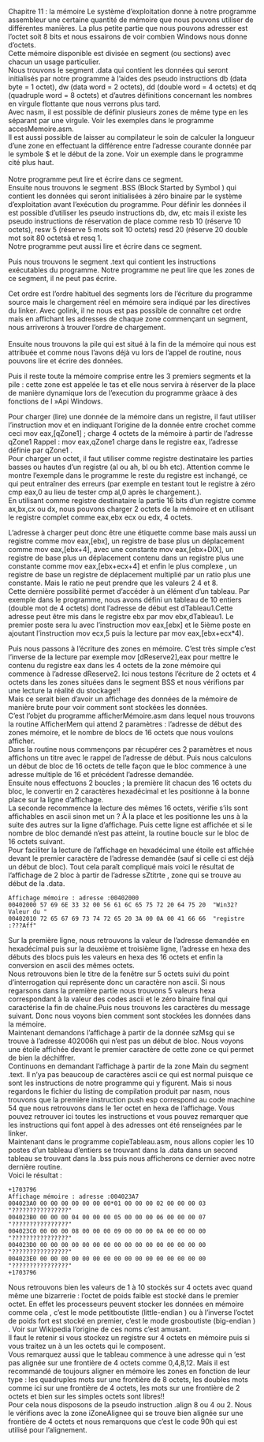 Chapitre 11 : la mémoire
Le système d’exploitation donne à notre programme assembleur une certaine quantité de mémoire que nous pouvons utiliser de différentes manières. La plus petite partie que nous pouvons adresser est l’octet soit 8 bits et nous essairons de voir combien Windows nous donne d’octets. <br>
Cette mémoire disponible est divisée en segment (ou sections) avec chacun un usage particulier. <br>
Nous trouvons le segment .data qui contient les données qui seront initialisés par notre programme à l’aides des pseudo instructions db (data byte = 1 octet), dw (data word = 2 octets), dd (double word = 4 octets) et dq (quadruple word = 8 octets) et d’autres définitions concernant les nombres en virgule flottante que nous verrons plus tard. <br>
Avec nasm, il est possible de définir plusieurs zones de même type en les séparant par une virgule. Voir les exemples dans le programme accesMemoire.asm. <br>
Il est aussi possible de laisser au compilateur le soin de calculer la longueur d’une zone en effectuant la différence entre l’adresse courante donnée par le symbole $ et le début de la zone.  Voir un exemple dans le programme cité plus haut.<br> 
<br>
Notre programme peut lire et écrire dans ce segment. <br>
Ensuite nous trouvons le segment .BSS (Block Started by Symbol ) qui contient les données qui seront initialisées à zéro binaire par le système d’exploitation avant l’exécution du programme. Pour définir les données il est possible d’utiliser les pseudo instructions db, dw, etc mais il existe les pseudo instructions de réservation de place comme resb 10 (réserve 10 octets), resw 5 (réserve 5 mots soit 10 octets) resd 20 (réserve 20 double mot soit 80 octetsà et resq 1. <br>
Notre programme peut aussi lire et écrire dans ce segment. <br>

Puis nous trouvons le segment .text qui contient les instructions exécutables du programme. Notre programme ne peut lire que les zones de ce segment, il ne peut pas écrire.<br>

Cet ordre est l’ordre habituel des segments lors de l’écriture du programme source mais le chargement réel en mémoire sera indiqué par les directives du linker. Avec golink, il ne nous est pas possible de connaître cet ordre mais en affichant les adresses de chaque zone commençant un segment, nous arriverons à trouver l’ordre de chargement.<br>
<br>
Ensuite nous trouvons la pile qui est situé à la fin de la mémoire qui nous est attribuée et comme nous l’avons déjà vu lors de l’appel de routine, nous pouvons lire et écrire des données.<br>

Puis il reste toute la mémoire comprise entre les 3 premiers segments et la pile : cette zone est appelée le tas et elle nous servira à réserver de la place de manière dynamique lors de l’execution du programme gràace à des fonctions de l »Api Windows. <br>

Pour charger (lire) une donnée de la mémoire dans un registre, il faut utiliser l’instruction mov et en indiquant l’origine de la donnée entre crochet comme ceci
mov eax,[qZone1] ; charge 4 octets de la mémoire à partir de  l’adresse qZone1
Rappel : mov eax,qZone1  charge dans le registre eax, l’adresse définie par qZone1
.<br>
Pour charger un octet, il faut utiliser comme registre destinataire les parties basses ou hautes d’un registre (al ou ah, bl ou bh etc). Attention comme le montre l’exemple dans le programme le reste du registre est inchangé, ce qui peut entraîner des erreurs (par exemple en testant tout le registre à zéro cmp eax,0 au lieu de tester cmp al,0 après le chargement.).<br>
En utilisant comme registre destinataire la partie 16 bits d’un registre comme ax,bx,cx ou dx, nous pouvons charger 2 octets de la mémoire et en utilisant le registre complet comme eax,ebx ecx ou edx, 4 octets. <br>

L’adresse à charger peut donc être une étiquette comme base mais aussi un registre comme mov eax,[ebx], un registre de base plus un déplacement comme mov eax,[ebx+4], avec une constante mov eax,[ebx+DIX], un registre de base plus un déplacement contenu dans un registre plus une constante comme mov eax,[ebx+ecx+4] et enfin le plus complexe , un registre de base un registre de déplacement multiplié par un ratio plus une constante. Mais le ratio ne peut prendre que les valeurs 2 4 et 8. <br>
Cette dernière possibilité permet d’accéder à un élément d’un tableau. Par exemple dans le programme, nous avons défini un tableau de 10 entiers (double mot de 4 octets) dont l’adresse de début  est dTableau1.Cette adresse peut être mis dans le registre ebx par mov ebx,dTableau1. Le premier poste sera lu avec l’instruction mov eax,[ebx] et le 5ième poste en ajoutant l’instruction mov ecx,5 puis la lecture par mov eax,[ebx+ecx*4).<br>

Puis nous passons à l’écriture des zones en mémoire. C’est très simple c’est l’inverse de la lecture par exemple mov [dReserve2],eax pour mettre le contenu du registre eax dans les 4 octets de la zone mémoire qui commence à l’adresse dReserve2. Ici nous testons l’écriture de 2 octets et 4 octets dans les zones situées dans le segment BSS et nous vérifions par une lecture la réalité du stockage!!<br>
Mais ce serait bien d’avoir un affichage des données de la mémoire de manière brute pour voir comment sont stockées les données. <br>
C’est l’objet du programme afficherMémoire.asm dans lequel nous trouvons la routine AfficherMem qui attend 2 paramètres : l’adresse de début des zones mémoire, et le nombre de blocs de 16 octets  que nous voulons afficher. <br>
Dans la routine nous commençons par récupérer ces 2 paramètres et nous affichons un titre avec le rappel de l’adresse de début. Puis nous calculons un début de bloc de 16 octets de telle façon que le bloc commence à une adresse multiple de 16 et précédent l’adresse demandée. <br>
Ensuite nous effectuons 2 boucles ; la première lit chacun des 16 octets du bloc, le convertir en 2 caractères hexadécimal et les positionne à la bonne place sur la ligne d’affichage. <br>
La seconde recommence la lecture des mêmes 16 octets, vérifie s’ils sont affichables en ascii sinon met un ? À la place et les positionne les uns à la suite des autres sur la ligne d’affichage. Puis cette ligne est affichée et si le nombre de bloc demandé n’est pas atteint, la routine boucle sur le bloc de 16 octets suivant. <br>
Pour faciliter la lecture de l’affichage en hexadécimal une étoile est affichée devant le premier caractère de l’adresse demandée (sauf si celle ci est déjà un début de bloc).
Tout cela paraît compliqué mais voici le résultat de l’affichage de 2 bloc à partir de l’adresse sZtitrte , zone qui se trouve au début de la .data. <br>

```
Affichage mémoire : adresse :00402000
00402000 57 69 6E 33 32 00 56 61 6C 65 75 72 20 64 75 20  "Win32?Valeur du "
00402010 72 65 67 69 73 74 72 65 20 3A 00 0A 00 41 66 66  "registre :???Aff"
```

Sur la première ligne, nous retrouvons la valeur de l’adresse demandée en hexadécimal puis sur la deuxième et troisième ligne, l’adresse en hexa des débuts des blocs puis les valeurs en hexa des 16 octets et enfin la conversion en ascii des mêmes octets. <br>
Nous retrouvons bien le titre de la fenêtre sur 5 octets suivi du point d’interrogation qui représente donc un caractère non ascii. Si nous regarsons dans la première partie nous trouvons 5 valeurs hexa correspondant à la valeur des codes ascii et le zéro binaire final qui caractérise la fin de chaîne.Puis nous trouvons les caractères du message suivant. Donc nous voyons bien comment sont stockées les données dans la mémoire.<br>
Maintenant demandons l’affichage à partir de la donnée szMsg qui se trouve à l’adresse 402006h qui n’est pas un début de bloc. Nous voyons une étoile affichée devant le premier caractère de cette zone ce qui permet de bien la déchiffrer.<br>
Continuons en demandant l’affichage à partir de la zone Main du segment .text. Il n’ya pas beaucoup de caractères ascii ce qui est normal puisque ce sont les instructions de notre programme qui y figurent. Mais si nous regardons le fichier du listing de compilation produit par nasm, nous trouvons que la première instruction push esp correspond au code machine 54 que nous retrouvons dans le 1er octet en hexa de l’affichage. Vous pouvez retrouver ici toutes les instructions et vous pouvez remarquer que les instructions qui font appel à des adresses ont été renseignées par le linker. <br>
Maintenant dans le programme copieTableau.asm, nous allons copier les 10 postes d’un tableau d’entiers se trouvant dans la .data dans un second tableau se trouvant dans la .bss puis nous afficherons ce dernier avec notre dernière routine.<br> 
Voici le résultat : <br>

```
+1703796
Affichage mémoire : adresse :004023A7
004023A0 00 00 00 00 00 00 00*01 00 00 00 02 00 00 00 03  "????????????????"
004023B0 00 00 00 04 00 00 00 05 00 00 00 06 00 00 00 07  "????????????????"
004023C0 00 00 00 08 00 00 00 09 00 00 00 0A 00 00 00 00  "????????????????"
004023D0 00 00 00 00 00 00 00 00 00 00 00 00 00 00 00 00  "????????????????"
004023E0 00 00 00 00 00 00 00 00 00 00 00 00 00 00 00 00  "????????????????"
+1703796
```

Nous retrouvons bien les valeurs de 1 à 10 stockés sur 4 octets avec quand même une bizarrerie : l’octet de poids faible est stocké dans le premier octet. En effet les processeurs peuvent stocker les données en mémoire comme cela , c’est le mode petitboutiste (little-endian ) ou à l’inverse l’octet de poids fort est stocké en premier, c’est le mode grosboutiste (big-endian ) . Voir sur Wikipedia l’origine de ces noms c’est amusant.<br>
Il faut le retenir si vous stockez un registre sur 4 octets en mémoire  puis si vous traitez un à un les octets qui le composent. <br>
Vous remarquez aussi que le tableau commence à une adresse qui n ‘est pas alignée sur une frontière de 4 octets comme 0,4,8,12. Mais il est recommandé de toujours aligner en mémoire les zones en fonction de leur type : les quadruples mots sur une frontière de 8 octets, les doubles mots comme ici sur une frontière de 4 octets, les mots sur une frontière de 2 octets et bien sur les simples octets sont libres!!<br> 
Pour cela nous disposons de la pseudo instruction .align 8 ou 4 ou 2. Nous le vérifions avec la zone iZoneAlignee qui se trouve bien alignée sur une frontière de 4 octets et nous remarquons que c’est le code 90h qui est utilisé pour l’alignement. <br>
